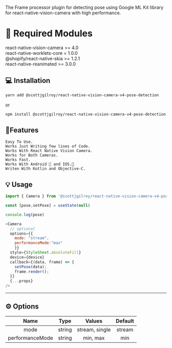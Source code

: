 The Frame processor plugin for detecting pose using Google ML Kit library for react-native-vision-camera with high performance.

# 🚨 Required Modules

react-native-vision-camera >= 4.0 <br />
react-native-worklets-core = 1.0.0 <br />
@shopify/react-native-skia >= 1.2.1 <br />
react-native-reanimated >= 3.0.0

## 💻 Installation

```sh
yarn add @scottjgilroy/react-native-vision-camera-v4-pose-detection
```

or

```sh
npm install @scottjgilroy/react-native-vision-camera-v4-pose-detection
```

## 👷Features

    Easy To Use.
    Works Just Writing few lines of Code.
    Works With React Native Vision Camera.
    Works for Both Cameras.
    Works Fast.
    Works With Android 🤖 and IOS.📱
    Writen With Kotlin and Objective-C.

## 💡 Usage

```js
import { Camera } from '@scottjgilroy/react-native-vision-camera-v4-pose-detection';

const [pose,setPose] = useState(null)

console.log(pose)

<Camera
  // optional
  options={{
    mode: "stream",
    performanceMode:"max"
    }}
  style={StyleSheet.absoluteFill}
  device={device}
  callback={(data, frame) => {
    setPose(data);
    frame.render();
  }}
  {...props}
/>
```

---

## ⚙️ Options

|      Name       |  Type  |     Values     | Default |
| :-------------: | :----: | :------------: | :-----: |
|      mode       | string | stream, single | stream  |
| performanceMode | string |    min, max    |   min   |
